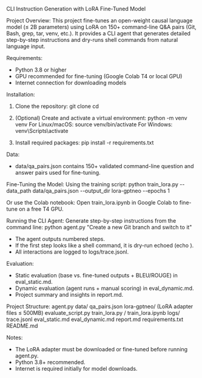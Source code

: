 CLI Instruction Generation with LoRA Fine-Tuned Model

Project Overview:
This project fine-tunes an open-weight causal language model (≤ 2B parameters) using LoRA on 150+ command-line Q&A pairs (Git, Bash, grep, tar, venv, etc.). It provides a CLI agent that generates detailed step-by-step instructions and dry-runs shell commands from natural language input.

Requirements:
- Python 3.8 or higher
- GPU recommended for fine-tuning (Google Colab T4 or local GPU)
- Internet connection for downloading models

Installation:
1. Clone the repository:
   git clone <your-repo-url>
   cd <repo-folder>

2. (Optional) Create and activate a virtual environment:
   python -m venv venv
   For Linux/macOS: source venv/bin/activate
   For Windows: venv\Scripts\activate

3. Install required packages:
   pip install -r requirements.txt

Data:
- data/qa_pairs.json contains 150+ validated command-line question and answer pairs used for fine-tuning.

Fine-Tuning the Model:
Using the training script:
   python train_lora.py --data_path data/qa_pairs.json --output_dir lora-gptneo --epochs 1

Or use the Colab notebook:
Open train_lora.ipynb in Google Colab to fine-tune on a free T4 GPU.

Running the CLI Agent:
Generate step-by-step instructions from the command line:
   python agent.py "Create a new Git branch and switch to it"

- The agent outputs numbered steps.
- If the first step looks like a shell command, it is dry-run echoed (echo <cmd>).
- All interactions are logged to logs/trace.jsonl.

Evaluation:
- Static evaluation (base vs. fine-tuned outputs + BLEU/ROUGE) in eval_static.md.
- Dynamic evaluation (agent runs + manual scoring) in eval_dynamic.md.
- Project summary and insights in report.md.

Project Structure:
agent.py
data/
  qa_pairs.json
lora-gptneo/
  (LoRA adapter files ≤ 500MB)
evaluate_script.py
train_lora.py / train_lora.ipynb
logs/
  trace.jsonl
eval_static.md
eval_dynamic.md
report.md
requirements.txt
README.md

Notes:
- The LoRA adapter must be downloaded or fine-tuned before running agent.py.
- Python 3.8+ recommended.
- Internet is required initially for model downloads.

